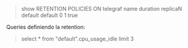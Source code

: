 > show RETENTION POLICIES ON telegraf
name    duration        replicaN        default
default 0               1               true


Queries definiendo la retention:

> select * from "default".cpu_usage_idle limit 3

